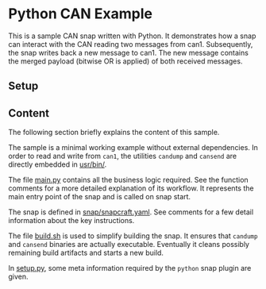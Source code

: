 # Python CAN Example

This is a sample CAN snap written with Python.
It demonstrates how a snap can interact with the CAN reading two messages from can1.
Subsequently, the snap writes back a new message to can1.
The new message contains the merged payload (bitwise OR is applied) of both received messages.

## Setup

## Content

The following section briefly explains the content of this sample.

The sample is a minimal working example without external dependencies. 
In order to read and write from `can1`, the utilities `candump` and `cansend` are directly embedded in [usr/bin/](usr/bin/).

The file [main.py](main.py) contains all the business logic required.
See the function comments for a more detailed explanation of its workflow.
It represents the main entry point of the snap and is called on snap start.

The snap is defined in [snap/snapcraft.yaml](snap/snapcraft.yaml).
See comments for a few detail information about the key instructions.

The file [build.sh](build.sh) is used to simplify building the snap.
It ensures that `candump` and `cansend` binaries are actually executable.
Eventually it cleans possibly remaining build artifacts and starts a new build.

In [setup.py](setup.py), some meta information required by the `python` snap plugin are given.
